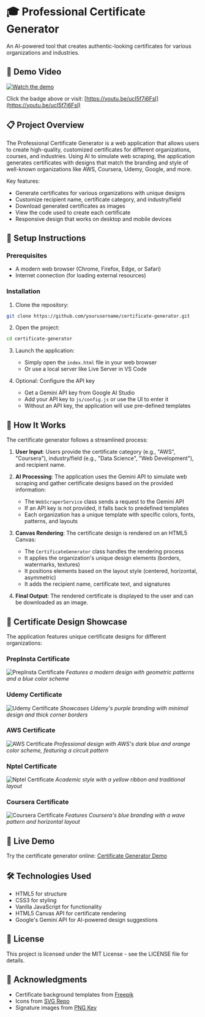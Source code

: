 # 🎓 Professional Certificate Generator

An AI-powered tool that creates authentic-looking certificates for various organizations and industries.

## 🎥 Demo Video
[![Watch the demo](https://img.shields.io/badge/YouTube-Watch%20Demo-red?style=for-the-badge&logo=youtube)](https://youtu.be/nRjPIZDpdrQ)

Click the badge above or visit: [https://youtu.be/ucI5f7i6FsI](https://youtu.be/ucI5f7i6FsI)

## 📋 Project Overview

The Professional Certificate Generator is a web application that allows users to create high-quality, customized certificates for different organizations, courses, and industries. Using AI to simulate web scraping, the application generates certificates with designs that match the branding and style of well-known organizations like AWS, Coursera, Udemy, Google, and more.

Key features:
- Generate certificates for various organizations with unique designs
- Customize recipient name, certificate category, and industry/field
- Download generated certificates as images
- View the code used to create each certificate
- Responsive design that works on desktop and mobile devices

## 🔧 Setup Instructions

### Prerequisites
- A modern web browser (Chrome, Firefox, Edge, or Safari)
- Internet connection (for loading external resources)

### Installation

1. Clone the repository:
```bash
git clone https://github.com/yourusername/certificate-generator.git
```

2. Open the project:
```bash
cd certificate-generator
```

3. Launch the application:
   - Simply open the `index.html` file in your web browser
   - Or use a local server like Live Server in VS Code

4. Optional: Configure the API key
   - Get a Gemini API key from Google AI Studio
   - Add your API key to `js/config.js` or use the UI to enter it
   - Without an API key, the application will use pre-defined templates

## 🧠 How It Works

The certificate generator follows a streamlined process:

1. **User Input**: Users provide the certificate category (e.g., "AWS", "Coursera"), industry/field (e.g., "Data Science", "Web Development"), and recipient name.

2. **AI Processing**: The application uses the Gemini API to simulate web scraping and gather certificate designs based on the provided information:
   - The `WebScraperService` class sends a request to the Gemini API
   - If an API key is not provided, it falls back to predefined templates
   - Each organization has a unique template with specific colors, fonts, patterns, and layouts

3. **Canvas Rendering**: The certificate design is rendered on an HTML5 Canvas:
   - The `CertificateGenerator` class handles the rendering process
   - It applies the organization's unique design elements (borders, watermarks, textures)
   - It positions elements based on the layout style (centered, horizontal, asymmetric)
   - It adds the recipient name, certificate text, and signatures

4. **Final Output**: The rendered certificate is displayed to the user and can be downloaded as an image.

## 📸 Certificate Design Showcase

The application features unique certificate designs for different organizations:

### PrepInsta Certificate
![PrepInsta Certificate](assets/screenshots/Prepinsta.png)
*Features a modern design with geometric patterns and a blue color scheme*

### Udemy Certificate
![Udemy Certificate](assets/screenshots/Udemy.png)
*Showcases Udemy's purple branding with minimal design and thick corner borders*

### AWS Certificate
![AWS Certificate](assets/screenshots/AWS.png)
*Professional design with AWS's dark blue and orange color scheme, featuring a circuit pattern*

### Nptel Certificate
![Nptel Certificate](assets/screenshots/Nptel.png)
*Academic style with a yellow ribbon and traditional layout*

### Coursera Certificate
![Coursera Certificate](assets/screenshots/Coursera.png)
*Features Coursera's blue branding with a wave pattern and horizontal layout*

## 🔗 Live Demo

Try the certificate generator online: [Certificate Generator Demo](https://youtu.be/ucI5f7i6FsI)

## 🛠️ Technologies Used

- HTML5 for structure
- CSS3 for styling
- Vanilla JavaScript for functionality
- HTML5 Canvas API for certificate rendering
- Google's Gemini API for AI-powered design suggestions

## 📝 License

This project is licensed under the MIT License - see the LICENSE file for details.

## 🙏 Acknowledgments

- Certificate background templates from [Freepik](https://www.freepik.com/)
- Icons from [SVG Repo](https://www.svgrepo.com/)
- Signature images from [PNG Key](https://www.pngkey.com/) 
